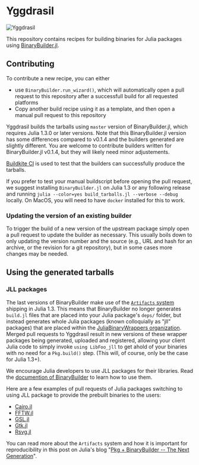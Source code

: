 # Yggdrasil

![Yggdrasil](https://user-images.githubusercontent.com/1282691/177174254-aa90664e-5c20-4ea3-9938-34de961dc198.png)

This repository contains recipes for building binaries for Julia packages using [BinaryBuilder.jl](https://github.com/JuliaPackaging/BinaryBuilder.jl).

## Contributing

To contribute a new recipe, you can either

* use `BinaryBuilder.run_wizard()`, which will automatically open a pull request to this repository after a successfull build for all requested platforms
* Copy another build recipe using it as a template, and then open a manual pull request to this repository

Yggdrasil builds the tarballs using `master` version of BinaryBuilder.jl, which requires Julia 1.3.0 or later versions.  Note that this BinaryBuilder.jl version has some differences compared to v0.1.4 and the builders generated are slightly different.  You are welcome to contribute builders written for  BinaryBuilder.jl v0.1.4, but they will likely need minor adjustements.

[Buildkite CI](https://buildkite.com/julialang/yggdrasil) is used to test that the builders can successfully produce the tarballs.

If you prefer to test your manual buildscript before opening the pull request, we suggest installing `BinaryBuilder.jl` on Julia 1.3 or any following release and running `julia --color=yes build_tarballs.jl --verbose --debug` locally.  On MacOS, you will need to have `docker` installed for this to work.

### Updating the version of an existing builder

To trigger the build of a new version of the upstream package simply open a pull request to update the builder as necessary.  This usually boils down to only updating the version number and the source (e.g., URL and hash for an archive, or the revision for a git repository), but in some cases more changes may be needed.

## Using the generated tarballs

### JLL packages

The last versions of BinaryBuilder make use of the [`Artifacts` system](https://julialang.github.io/Pkg.jl/dev/artifacts/) shipping in Julia 1.3.  This means that BinaryBuilder no longer generates `build.jl` files that are placed into your Julia package's `deps/` folder, but instead generates whole Julia packages (known colloquially as "jll" packages) that are placed within the [JuliaBinaryWrappers organization](https://github.com/JuliaBinaryWrappers/).  Merged pull requests to Yggdrasil result in new versions of these wrapper packages being generated, uploaded and registered, allowing your client Julia code to simply invoke `using LibFoo_jll` to get ahold of your binaries with no need for a `Pkg.build()` step.  (This will, of course, only be the case for Julia 1.3+).

We encourage Julia developers to use JLL packages for their libraries.  Read the [documention of BinaryBuilder](https://juliapackaging.github.io/BinaryBuilder.jl/dev/jll/) to learn how to use them.

Here are a few examples of pull requests of Julia packages switching to using JLL package to provide the prebuilt binaries to the users:

* [Cairo.jl](https://github.com/JuliaGraphics/Cairo.jl/pull/293)
* [FFTW.jl](https://github.com/JuliaMath/FFTW.jl/pull/122)
* [GSL.jl](https://github.com/JuliaMath/GSL.jl/pull/104)
* [Gtk.jl](https://github.com/JuliaGraphics/Gtk.jl/pull/447)
* [Rsvg.jl](https://github.com/lobingera/Rsvg.jl/pull/36)

You can read more about the `Artifacts` system and how it is important for reproducibility in this post on Julia's blog "[Pkg + BinaryBuilder -- The Next Generation](https://julialang.org/blog/2019/11/artifacts)".

